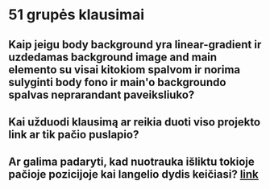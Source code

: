 # 51 grupės klausimai
## Kaip jeigu body background yra linear-gradient ir uzdedamas background image and main elemento su visai kitokiom spalvom ir norima sulyginti body fono ir main'o backgroundo spalvas neprarandant paveiksliuko?
## Kai užduodi klausimą ar reikia duoti viso projekto link ar tik pačio puslapio?
## Ar galima padaryti, kad nuotrauka išliktu tokioje pačioje pozicijoje kai langelio dydis keičiasi? [link](https://github.com/ZydrunasK/log-in-page)
